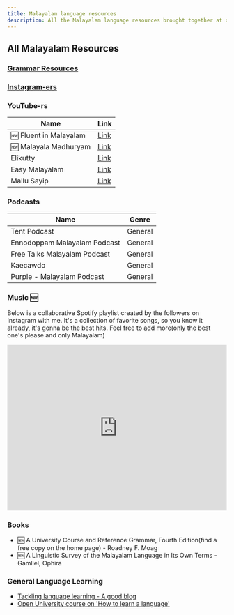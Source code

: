 ```yaml
---
title: Malayalam language resources
description: All the Malayalam language resources brought together at one place. Here you will get suggestions to good Malayalam podcasts, Instagram and general language resources.
---
```


## All Malayalam Resources

### [Grammar Resources](grammar.md)

### [Instagram-ers](instagrammers.md)

### YouTube-rs

| Name                      | Link                                                             |
| ------------------------- | ---------------------------------------------------------------- |
| :new: Fluent in Malayalam | [Link](https://www.youtube.com/c/FluentinMalayalam)              |
| :new: Malayala Madhuryam  | [Link](https://www.youtube.com/c/Malayalamadhuryam)              |
| Elikutty                  | [Link](https://www.youtube.com/channel/UC32ejuUaeWoE5F9sdRN1kVw) |
| Easy Malayalam            | [Link](https://www.youtube.com/channel/UCtMwtz4hRKr6WG_n8CisiDA) |
| Mallu Sayip               | [Link](https://www.youtube.com/channel/UC6RYrCHI5JAUoZ9gGBwFoyA) |

### Podcasts

| Name                         | Genre   |
| ---------------------------- | ------- |
| Tent Podcast                 | General |
| Ennodoppam Malayalam Podcast | General |
| Free Talks Malayalam Podcast | General |
| Kaecawdo                     | General |
| Purple - Malayalam Podcast   | General |

### Music :new:

Below is a collaborative Spotify playlist created by the followers on Instagram with me. It's a collection of favorite songs, so you know it already, it's gonna be the best hits. Feel free to add more(only the best one's please and only Malayalam)

<iframe src="https://open.spotify.com/embed/playlist/0zy2chc92Bl6TjUn8TyA0A?utm_source=generator&theme=0" width="100%" height="380" frameBorder="0" allowfullscreen="" allow="autoplay; clipboard-write; encrypted-media; fullscreen; picture-in-picture"></iframe>

### Books

- :new: A University Course and Reference Grammar, Fourth Edition(find a free copy on the home page) - Roadney F. Moag
- :new: A Linguistic Survey of the Malayalam Language in Its Own Terms - Gamliel, Ophira

### General Language Learning

- [Tackling language learning - A good blog](https://psyche.co/guides/how-to-approach-the-lifelong-project-of-language-learning)
- [Open University course on 'How to learn a language'](https://www.open.edu/openlearn/languages/how-learn-language/content-section-overview?active-tab=description-tab)
